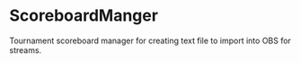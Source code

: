 # ScoreboardManger
Tournament scoreboard manager for creating text file to import into OBS for streams.
